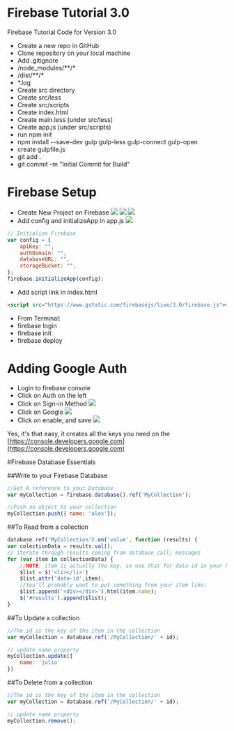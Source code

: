 # Firebase Tutorial 3.0
Firebase Tutorial Code for Version 3.0

* Create a new repo in GitHub
* Clone repository on your local machine
* Add .gitignore
 * /node_modules/\*\*/\*
 * /dist/\*\*/\*
 * *.log
* Create src directory
* Create src/less
* Create src/scripts
* Create index.html
* Create main.less (under src/less)
* Create app.js (under src/scripts)
* run npm init
* npm install --save-dev gulp gulp-less gulp-connect gulp-open
* create gulpfile.js
* git add .
* git commit -m "Initial Commit for Build"

# Firebase Setup

* Create New Project on Firebase
![](DocImages/01-createProject.png)
![](DocImages/02-enterProjectName.png)
![](DocImages/03-dashboard.png)
* Add config and initializeApp in app.js
![](DocImages/04-projectConfig.png)

```javascript
// Initialize Firebase
var config = {
    apiKey: "",
    authDomain: "",
    databaseURL: "",
    storageBucket: "",
};
firebase.initializeApp(config);
```

* Add script link in index.html
```html
<script src="https://www.gstatic.com/firebasejs/live/3.0/firebase.js"></script>
```

* From Terminal:
 * firebase login
 * firebase init
 * firebase deploy

# Adding Google Auth

* Login to firebase console
* Click on Auth on the left
* Click on Sign-in Method
![](DocImages/05-authLanding.png)
* Click on Google
![](DocImages/06-authSetup.png)
* Click on enable, and save
![](DocImages/07-enableAuth.png)

Yes, it's that easy, it creates all the keys you need on the [https://console.developers.google.com](https://console.developers.google.com)

#Firebase Database Essentials

##Write to your Firebase Database
```javascript
//Get A reference to your Database
var myCollection = firebase.database().ref('MyCollection');

//Push an object to your collection
myCollection.push({ name: 'alex'});
```


##To Read from a collection
```javascript
database.ref('MyCollection').on('value', function (results) {
var colectionData = results.val();
// iterate through results coming from database call; messages
for (var item in collectionData) {
    //NOTE: item is actually the key, so use that for data-id in your html
    $list = $('<li></li>')
    $list.attr('data-id',item);
    //You'll probably want to put something from your item like:
    $list.append('<div></div>').html(item.name);
    $('#results').append($list);
}
```

##To Update a collection
```javascript
//The id is the key of the item in the collection
var myCollection = database.ref('/MyCollection/' + id);

// update name property
myCollection.update({
    name: 'julio'
})
```

##To Delete from a collection
```javascript
//The id is the key of the item in the collection
var myCollection = database.ref('/MyCollection/' + id);

// update name property
myCollection.remove();
```
